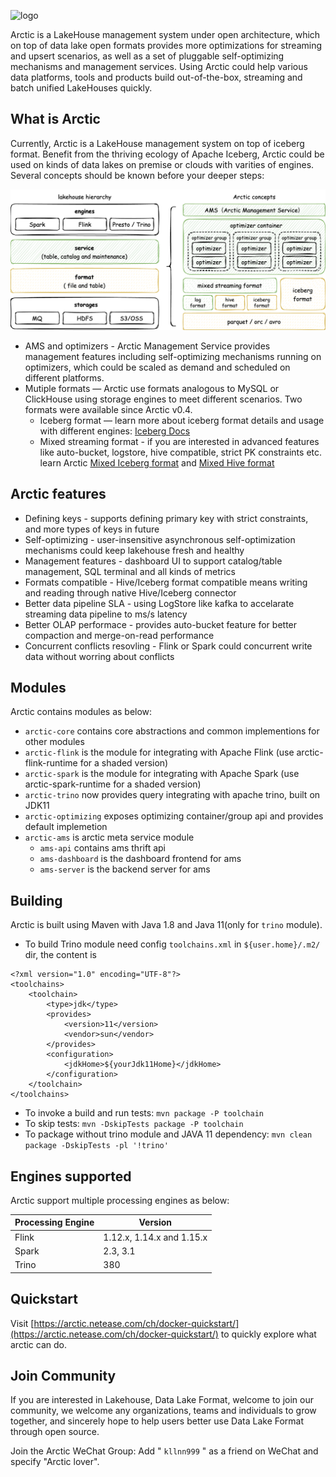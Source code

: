 ![logo](site/docs/ch/images/arctic_logo_for_git.png)

Arctic is a LakeHouse management system under open architecture, which on top of data lake open formats provides more optimizations for streaming and upsert scenarios, as well as a set of pluggable self-optimizing mechanisms and management services. Using Arctic could help various data platforms, tools and products build out-of-the-box, streaming and batch unified LakeHouses quickly.

## What is Arctic

Currently, Arctic is a LakeHouse management system on top of iceberg format. Benefit from the thriving ecology of Apache Iceberg, Arctic could be used on kinds of data lakes on premise or clouds with varities of engines. Several concepts should be known before your deeper steps:

![Introduce](site/docs/ch/images/introduce_arctic.png)

- AMS and optimizers - Arctic Management Service provides management features including self-optimizing mechanisms running on optimizers, which could be scaled as demand and scheduled on different platforms.
- Mutiple formats — Arctic use formats analogous to MySQL or ClickHouse using storage engines to meet different scenarios. Two formats were available since Arctic v0.4.
	* Iceberg format — learn more about iceberg format details and usage with different engines: [Iceberg Docs](https://iceberg.apache.org/docs/latest/)
	* Mixed streaming format - if you are interested in advanced features like auto-bucket, logstore, hive compatible, strict PK constraints etc. learn Arctic [Mixed Iceberg format](https://arctic.netease.com/ch/concepts/table-formats/#mixed-iceberg-format) and [Mixed Hive format](https://arctic.netease.com/ch/concepts/table-formats/#mixed-hive-format)
## Arctic features

- Defining keys - supports defining primary key with strict constraints, and more types of keys in future
- Self-optimizing - user-insensitive asynchronous self-optimization mechanisms could keep lakehouse fresh and healthy
- Management features - dashboard UI to support catalog/table management, SQL terminal and all kinds of metrics
- Formats compatible - Hive/Iceberg format compatible means writing and reading through native Hive/Iceberg connector 
- Better data pipeline SLA - using LogStore like kafka to accelarate streaming data pipeline to ms/s latency
- Better OLAP performace - provides auto-bucket feature for better compaction and merge-on-read performance
- Concurrent conflicts resovling - Flink or Spark could concurrent write data without worring about conflicts

## Modules

Arctic contains modules as below:

- `arctic-core` contains core abstractions and common implementions for other modules
- `arctic-flink` is the module for integrating with Apache Flink (use arctic-flink-runtime for a shaded version)
- `arctic-spark` is the module for integrating with Apache Spark (use arctic-spark-runtime for a shaded version)
- `arctic-trino` now provides query integrating with apache trino, built on JDK11
- `arctic-optimizing` exposes optimizing container/group api and provides default implemetion
- `arctic-ams` is arctic meta service module
  - `ams-api` contains ams thrift api
  - `ams-dashboard` is the dashboard frontend for ams
  - `ams-server` is the backend server for ams

## Building

Arctic is built using Maven with Java 1.8 and Java 11(only for `trino` module).

* To build Trino module need config `toolchains.xml` in `${user.home}/.m2/` dir, the content is
```
<?xml version="1.0" encoding="UTF-8"?>
<toolchains>
    <toolchain>
        <type>jdk</type>
        <provides>
            <version>11</version>
            <vendor>sun</vendor>
        </provides>
        <configuration>
            <jdkHome>${yourJdk11Home}</jdkHome>
        </configuration>
    </toolchain>
</toolchains>
```
* To invoke a build and run tests: `mvn package -P toolchain`
* To skip tests: `mvn -DskipTests package -P toolchain`
* To package without trino module and JAVA 11 dependency: `mvn clean package -DskipTests -pl '!trino'`

## Engines supported

Arctic support multiple processing engines as below:

| Processing Engine | Version                   |
| ----------------- |---------------------------|
| Flink             | 1.12.x, 1.14.x and 1.15.x |
| Spark             | 2.3, 3.1                  |
| Trino             | 380                       |

## Quickstart

Visit [https://arctic.netease.com/ch/docker-quickstart/](https://arctic.netease.com/ch/docker-quickstart/) to quickly explore what arctic can do.

## Join Community 
If you are interested in Lakehouse, Data Lake Format, welcome to join our community, we welcome any organizations, teams and individuals to grow together, and sincerely hope to help users better use Data Lake Format through open source. 

Join the Arctic WeChat Group: Add " `kllnn999` " as a friend on WeChat and specify "Arctic lover".
